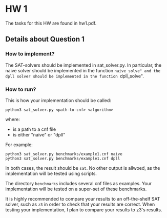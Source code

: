 # HW 1
The tasks for this HW are found in hw1.pdf.

## Details about Question 1
### How to implement?
The SAT-solvers should be implemented in sat_solver.py.
In particular, the naive solver should be implemented in the function
``naive_solve" and the dpll solver should be implemented in the function
``dpll_solve".

### How to run?
This is how your implementation should be called:
```
python3 sat_solver.py <path-to-cnf> <algorithm>
```
where:
- <path-to-cnf> is a path to a cnf file
- <algorithm> is either "naive" or "dpll"

For example:
```
python3 sat_solver.py benchmarks/example1.cnf naive
python3 sat_solver.py benchmarks/example1.cnf dpll
```
In both cases, the result should be `sat`. 
No other output is allwoed, as the implementation will be tested using scripts.

The directory `benchmarks` includes several cnf files as examples.
Your implementation will be tested on a super-set of these benchmarks.

It is highly recommended to compare your results to an off-the-shelf SAT solver,
such as `z3` in order to check that your results are correct.
When testing your implementation, I plan to compare your results to z3's results.

